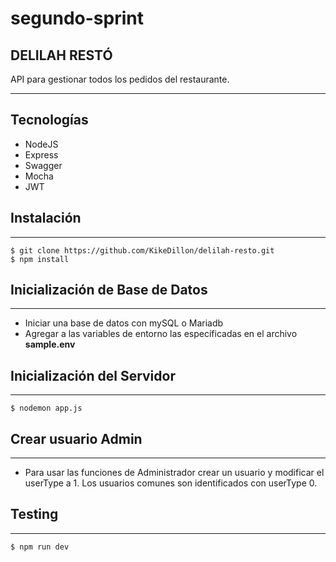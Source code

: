 # segundo-sprint
## DELILAH RESTÓ
API para gestionar todos los pedidos del restaurante.
***

## Tecnologías
* NodeJS
* Express
* Swagger
* Mocha
* JWT

## Instalación
***
```
$ git clone https://github.com/KikeDillon/delilah-resto.git
$ npm install
```

## Inicialización de Base de Datos
***
* Iniciar una base de datos con mySQL o Mariadb
* Agregar a las variables de entorno las específicadas en el archivo **sample.env**

## Inicialización del Servidor
***
```
$ nodemon app.js
``` 

## Crear usuario Admin
***
* Para usar las funciones de Administrador crear un usuario y modificar el userType a 1. Los usuarios comunes son identificados con userType 0.

## Testing
***
```
$ npm run dev
```
